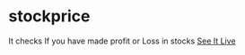# stockprice
It checks If you have made profit or Loss in stocks
[See It Live](https://stockprofit.netlify.app/)
